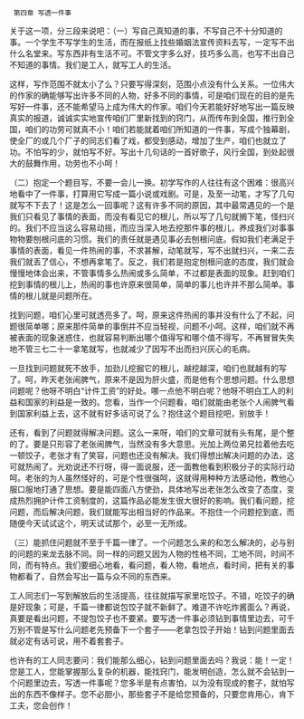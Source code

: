      第四章 写透一件事 

   关于这一项，分三段来说吧：（一）写自己真知道的事，不写自己不十分知道的事。一个学生不写学生的生活，而在报纸上找些婚姻法宣传资料去写，一定写不出什么名堂来。写东西非有生活不可。不管文字多么好，技巧多么高，也写不出自己不知道的事情。我们是工人，就写工人的生活。 

   这样，写作范围不就太小了么？只要写得深刻，范围小点没有什么关系。一位伟大的作家的确能够写出许多不同的人物，好多不同的事情，可是咱们现在的目的是先写好一件事，还不能希望马上成为伟大的作家。咱们今天若能好好地写出一篇反映真实的报道，诚诚实实地宣传咱们厂里新找到的窍门，从而传布到全国，推行到全国，咱们的功劳可就真不小！咱们若能就着咱们所知道的一件事，写成个独幕剧，使全厂的或几个厂子的同志们看了戏，都受到感动，增加了生产，咱们也就立了功。不怕写的少，就怕写不好。写出十几句话的一首好歌子，风行全国，到处起很大的鼓舞作用，功劳也不小呵！ 

   （二）抱定一个题目写，不要一会儿一换。初学写作的人往往有这个困难：很高兴地看中了一件事，打算用它写成一篇小说或戏剧。可是，及至一动笔，才写了几句就写不下去了！这是怎么一回事呢？这有许多不同的原因，其中最常遇见的一个是我们只看见了事情的表面，而没有看见它的根儿，所以写了几句就搁下笔，怪扫兴的。我们不应当这么容易动摇，而应当深入地去挖那件事的根儿，养成我们对事事物物要刨根问底的习惯。我们的责任就是遇见事必去刨根问底。假如我们老满足于事情的表面，看见一件热闹的事，不求甚解，动笔就写，写不出就扫兴，一来二去我们就丢了信心，不想再拿笔了。反之，我们若是抱定刨根问底的态度，我们就会慢慢地体会出来，不管事情多么热闹或多么简单，不过都是表面的现象。赶到咱们挖到事情的根儿上，热闹的事也许原来很简单，简单的事儿也许并不那么简单。事情的根儿就是问题所在。 

   找到问题，咱们心里可就透亮多了。呵，原来这件热闹的事并没有什么了不起，问题很简单哪；原来那件简单的事倒并不应当轻视，问题不小呵。这样，咱们就不再被表面的现象迷惑住，也就容易判断出哪个值得写和哪个值不得写，不再冒冒失失地不管三七二十一拿笔就写，也就减少了因写不出而扫兴灰心的毛病。 

   一旦找到问题就死不放手，加劲儿挖掘它的根儿，越挖越深，咱们也就越有的写了。呵，昨天老张闹脾气，原来不是因为肝火盛，而是他有个思想问题。什么思想问题呢？他呀不明白“计件工资”的好处。哪一点他不明白呢？他呀不明白工人的利益和国家的利益是一致的。您看，当作一个问题看，咱们就能由老张个人闹脾气看到国家利益上去，这不就有好多话可说了么？抱住这个题目挖吧，别放手！ 

   还有，看到了问题就得解决问题。这么一来呀，咱们的文章可就有头有尾，是个整的了。要是只形容了老张闹脾气，当然没有多大意思。光加上两位弟兄拉着他去吃一顿饺子，老张才有了笑容，问题也还没有解决。我们得想出解决问题的办法，这可就热闹了。光劝说还不行呀，得一面说服，还一面教他看到积极分子的实际行动呵。老张的为人虽然怪好的，可是个性很强呵，这就得用种种方法感动他，教他心服口服地打通了思想。要是能四面八方使劲，具体地写出老张怎么改变了态度，变成热烈拥护计件工资制度的，这篇作品必能发生很大很好的影响。我们看问题，挖问题，而后解决问题，我们就能写出相当好的作品来。不抱住一个问题挖到底，而随便今天试试这个，明天试试那个，必至一无所成。 

   （三）能抓住问题就不至于千篇一律了。一个问题怎么来的和怎么解决的，必与别的问题的来龙去脉不同。同一样的问题又因为人物的性格不同，工地不同，时间不同，而有特点。我们要细心地看，看问题，看人物，看地点，看时间，把有关的事物都看了，自然会写出一篇与众不同的东西来。 

   工人同志们一写到解放后的生活提高，往往就描写家里吃饺子。不错，吃饺子的确是好现象；可是，千篇一律都说包饺子就不新鲜了。难道不许吃炸酱面么？再说，真要是看出问题，不提包饺子也不要紧。要写透一件事必须钻到事情里边去，可千万别不管是写什么问题老先预备下一个套子——老拿包饺子开始！钻到问题里面去就必定有话可说，用不着套套子。 

   也许有的工人同志要问：我们能那么细心，钻到问题里面去吗？我说：能！一定！您是工人，您能掌握那么复杂的机器，能找窍门，能发明创造，怎么就不会钻到一个问题里边去，写透一件事呢？您多半是有点害怕，以为没有现成的套子，就怕写出的东西不像样子。您不必胆小，那些套子不是给您预备的，只要您肯用心，肯下工夫，您会创作！ 

